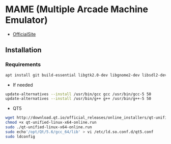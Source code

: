 # MAME (Multiple Arcade Machine Emulator)

- [OfficialSite](https://www.mamedev.org/)

## Installation

### Requirements
```bash
apt install git build-essential libgtk2.0-dev libgnome2-dev libsdl2-dev libsdl2-ttf-dev gcc-5 g++-5
```

- If needed
```bash
update-alternatives --install /usr/bin/gcc gcc /usr/bin/gcc-5 50
update-alternatives --install /usr/bin/g++ g++ /usr/bin/g++-5 50
```

- QT5
```bash
wget http://download.qt.io/official_releases/online_installers/qt-unified-linux-x64-online.run
chmod +x qt-unified-linux-x64-online.run
sudo ./qt-unified-linux-x64-online.run
sudo echo'/opt/Qt/5.6/gcc_64/lib' > vi /etc/ld.so.conf.d/qt5.conf
sudo ldconfig
```

```bash
```

